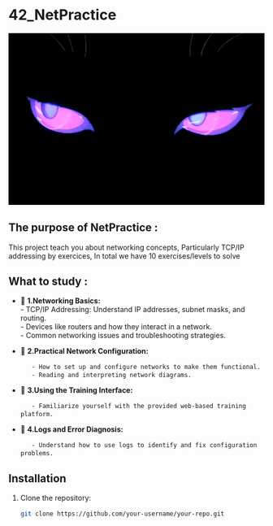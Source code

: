 # 42_NetPractice
![Feature Demo](images/𝔢𝔩𝔡𝔯𝔦𝔱𝔠𝔥%20ᖭི༏ᖫྀ.gif)




## The purpose of NetPractice :

This project teach you about networking concepts, Particularly TCP/IP addressing by exercices, In total we have
10  exercises/levels to solve    

## What to study :   
- 🎉 **1.Networking Basics:**   
         - TCP/IP Addressing: Understand IP addresses, subnet masks, and routing.   
         - Devices like routers and how they interact in a network.   
         - Common networking issues and troubleshooting strategies.    
         
- 🎉 **2.Practical Network Configuration:**   
  
         - How to set up and configure networks to make them functional.  
         - Reading and interpreting network diagrams.  

- 🎉 **3.Using the Training Interface:**  
  
         - Familiarize yourself with the provided web-based training platform.  

- 🎉 **4.Logs and Error Diagnosis:**    
   
         - Understand how to use logs to identify and fix configuration problems. 


## Installation
1. Clone the repository:
   ```bash
   git clone https://github.com/your-username/your-repo.git
